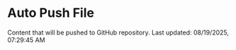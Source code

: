 # Auto Push File

Content that will be pushed to GitHub repository.
Last updated: 08/19/2025, 07:29:45 AM